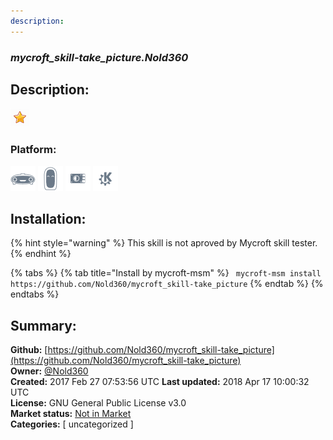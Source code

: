 ```yaml
---
description: 
---
```


### _mycroft_skill-take_picture.Nold360_  
## Description:  
  
  
![](../.gitbook/assets/star.png)  
  
### Platform:  
 ![Mark I](../.gitbook/assets/mark-1-icon.png)  ![Mark II](../.gitbook/assets/mark-2-icon.png)  ![Picroft](../.gitbook/assets/picroft-icon.png)  ![plasmoid](../.gitbook/assets/kde.png)   
## Installation:  
{% hint style="warning" %}
This skill is not aproved by Mycroft skill tester.
{% endhint %}
    
{% tabs %}
{% tab title="Install by mycroft-msm" %}
``` mycroft-msm install https://github.com/Nold360/mycroft_skill-take_picture```
{% endtab %}
  {% endtabs %}
    
## Summary:  
**Github:** [https://github.com/Nold360/mycroft_skill-take_picture](https://github.com/Nold360/mycroft_skill-take_picture)  
**Owner:** [@Nold360](https://github.com/Nold360)  
**Created:** 2017 Feb 27 07:53:56 UTC  **Last updated:** 2018 Apr 17 10:00:32 UTC  
**License:** GNU General Public License v3.0  
**Market status:** [Not in Market](https://market.mycroft.ai/skill/)  
**Categories:** [ uncategorized ]   
